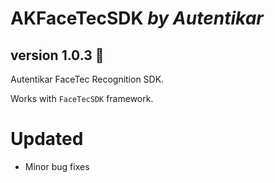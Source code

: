 # AKFaceTecSDK *by Autentikar*
## version 1.0.3 :rocket:

Autentikar FaceTec Recognition SDK.

Works with `FaceTecSDK` framework.

# Updated
* Minor bug fixes
